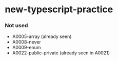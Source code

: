 # new-typescript-practice

### Not used

- A0005-array (already seen)
- A0008-never
- A0009-enum
- A0022-public-private (already seen in A0021)
